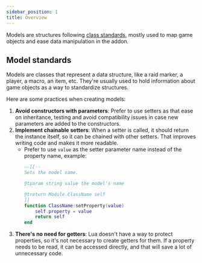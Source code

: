 ```yaml
---
sidebar_position: 1
title: Overview
---
```


Models are structures following [class standards](../core/classes), mostly
used to map game objects and ease data manipulation in the addon.

## Model standards

Models are classes that represent a data structure, like a raid marker,
a player, a macro, an item, etc. They're usually used to hold information
about game objects as a way to standardize structures.

Here are some practices when creating models:

1. **Avoid constructors with parameters**: Prefer to use setters as that ease
on inheritance, testing and avoid compatibility issues in case new parameters
are added to the constructors.
1. **Implement chainable setters**: When a setter is called, it should return
the instance itself, so it can be chained with other setters. That improves
writing code and makes it more readable.
   * Prefer to use `value` as the setter parameter name instead of the 
     property name, example:
     ```lua
     --[[--
     Sets the model name.
     
     @tparam string value the model's name

     @treturn Module.ClassName self
     ]]
     function ClassName:setProperty(value)
         self.property = value
         return self
     end
     ```
1. **There's no need for getters**: Lua doesn't have a way to protect 
properties, so it's not necessary to create getters for them. If a property 
needs to be read, it can be accessed directly, and that will save a lot of
unnecessary code.